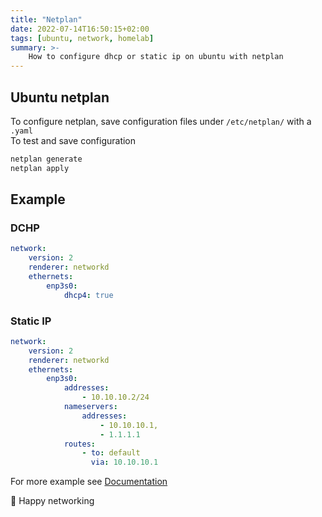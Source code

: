 ```yaml
---
title: "Netplan"
date: 2022-07-14T16:50:15+02:00
tags: [ubuntu, network, homelab]
summary: >-
    How to configure dhcp or static ip on ubuntu with netplan
---
```


## Ubuntu netplan

To configure netplan, save configuration files under `/etc/netplan/` with a `.yaml`  
To test and save configuration

```bash
netplan generate
netplan apply
```

## Example
### DCHP

```yaml
network:
    version: 2
    renderer: networkd
    ethernets:
        enp3s0:
            dhcp4: true
```

### Static IP
```yaml
network:
    version: 2
    renderer: networkd
    ethernets:
        enp3s0:
            addresses:
                - 10.10.10.2/24
            nameservers:
                addresses:
                    - 10.10.10.1, 
                    - 1.1.1.1
            routes:
                - to: default
                  via: 10.10.10.1
```

For more example see [Documentation](https://netplan.io/examples/)

🎉 Happy networking